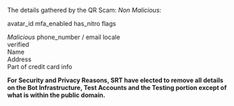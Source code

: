 The details gathered by the QR Scam:
*Non Malicious:*

avatar_id 
mfa_enabled
has_nitro
flags

*Malicious*
phone_number /
email 
locale \
verified \
Name \
Address \
Part of credit card info 

**For Security and Privacy Reasons, SRT have elected to remove all details on the Bot Infrastructure, Test Accounts and the Testing portion except of what is within the public domain.**


